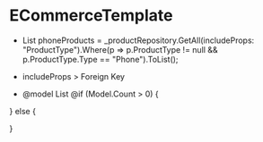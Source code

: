 # ECommerceTemplate

- List<Product> phoneProducts = _productRepository.GetAll(includeProps: "ProductType").Where(p => p.ProductType != null && p.ProductType.Type == "Phone").ToList();
- includeProps > Foreign Key

- @model List<Product>
   @if (Model.Count > 0)
{

}
else
{

}

